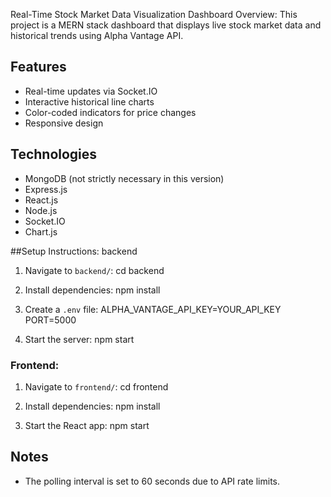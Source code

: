 Real-Time Stock Market Data Visualization Dashboard
Overview: This project is a MERN stack dashboard that displays live stock market data and historical trends using Alpha Vantage API.

## Features
- Real-time updates via Socket.IO
- Interactive historical line charts
- Color-coded indicators for price changes
- Responsive design

## Technologies
- MongoDB (not strictly necessary in this version)
- Express.js
- React.js
- Node.js
- Socket.IO
- Chart.js

##Setup Instructions: backend
1. Navigate to `backend/`:
cd backend

2. Install dependencies:
npm install

3. Create a `.env` file:
ALPHA_VANTAGE_API_KEY=YOUR_API_KEY
PORT=5000

4. Start the server:
npm start

### Frontend:
1. Navigate to `frontend/`:
cd frontend

2. Install dependencies:
npm install

3. Start the React app:
npm start

## Notes
- The polling interval is set to 60 seconds due to API rate limits.

